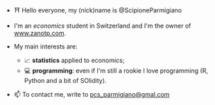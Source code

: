 - ⛩️ Hello everyone, my (nick)name is @ScipioneParmigiano

- I'm an _economics_ student in Switzerland and I'm the owner of www.zanotp.com.

-   My main interests are:
    - 📈 **statistics** applied to economics;
    - 💻 **programming**: even if I'm still a rookie I love programming (R, Python and a bit of SOlidity).

- 📫 To contact me, write to pcs_parmigiano@gmal.com 

